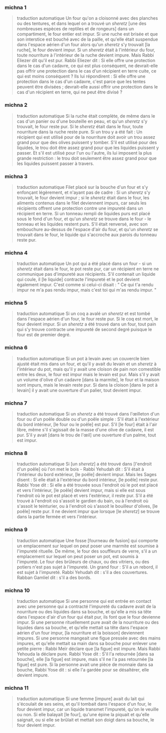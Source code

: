 
### michna 1
> traduction automatique
Un four qu'on a cloisonné avec des planches ou des tentures, et dans lequel on a trouvé un <em>sheretz</em> [une des nombreuses espèces de reptiles et de rongeurs] dans un compartiment, le four entier est impur. Si une ruche est brisée et que son interstice est bouché avec de la paille, et qu'elle était suspendue dans l'espace aérien d'un four alors qu'un <em>sheretz</em> s'y trouvait [la ruche], le four devient impur. Si un <em>sheretz</em> était à l'intérieur du four, toute nourriture à l'intérieur de la ruche devient impure. Mais Rabbi Eliezer dit qu'il est pur. Rabbi Eliezer dit : Si elle offre une protection dans le cas d'un cadavre, ce qui est plus conséquent, ne devrait-elle pas offrir une protection dans le cas d'un récipient en terre cuite, ce qui est moins conséquent ? Ils lui répondirent : Si elle offre une protection dans le cas d'un cadavre, c'est parce que les tentes peuvent être divisées ; devrait-elle aussi offrir une protection dans le cas d'un récipient en terre, qui ne peut être divisé ?

### michna 2
> traduction automatique
Si la ruche était complète, de même dans le cas d'un panier ou d'une bouteille en peau, et qu'un <em>sheretz</em> s'y trouvait, le four reste pur.    Si le <em>sheretz</em> était dans le four, toute nourriture dans la ruche reste pure. Si un trou y a été fait : Un récipient qui est utilisé pour de la nourriture doit avoir un trou assez grand pour que des olives puissent y tomber. S'il est utilisé pour des liquides, le trou doit être assez grand pour que les liquides puissent y passer. Et s'il est utilisé pour l'un ou l'autre, ils lui imposent la plus grande restriction : le trou doit seulement être assez grand pour que les liquides puissent passer à travers.

### michna 3
> traduction automatique
Filet placé sur la bouche d'un four et s'y enfonçant légèrement, et n'ayant pas de cadre : Si un <em>sheretz</em> s'y trouvait, le four devient impur ; si le <em>sheretz</em> était dans le four, les aliments contenus dans le filet deviennent impurs, car seuls les récipients offrent une protection contre une impureté dans un récipient en terre. Si un tonneau rempli de liquides purs est placé sous le fond d'un four, et qu'un <em>sheretz</em> se trouve dans le four - le tonneau et les liquides restent purs. S'il était renversé, avec son embouchure au-dessus de l'espace d'air du four, et qu'un <em>sheretz</em> se trouvait dans le four, le liquide qui s'accroche aux parois du tonneau reste pur.

### michna 4
> traduction automatique
Un pot qui a été placé dans un four - si un <em>sheretz</em> était dans le four, le pot reste pur, car un récipient en terre ne communique pas d'impureté aux récipients. S'il contenait un liquide qui coule, il [le liquide] contracte l'impureté et le pot devient également impur. C'est comme si celui-ci disait : " Ce qui t'a rendu impur ne m'a pas rendu impur, mais c'est toi qui m'as rendu impur. "

### michna 5
> traduction automatique
Si un coq a avalé un <em>sheretz</em> et est tombé dans l'espace aérien d'un four, le four reste pur. Si le coq est mort, le four devient impur. Si un <em>sheretz</em> a été trouvé dans un four, tout pain qui s'y trouve contracte une impureté de second degré puisque le four est de premier degré.

### michna 6
> traduction automatique
Si un pot à levain avec un couvercle bien ajusté était mis dans un four, et qu'il y avait du levain et un <em>sheretz</em> à l'intérieur du pot, mais qu'il y avait une cloison de pain non comestible entre les deux, le four est impur mais le levain est pur. Mais s'il y avait un volume d'olive d'un cadavre [dans la marmite], le four et la maison sont impurs, mais le levain reste pur. Si dans la cloison [dans le pot à levain] il y avait une ouverture d'un palier, tout devient impur.

### michna 7
> traduction automatique
Si un <em>sheretz</em> a été trouvé dans l'œilleton d'un four ou d'un poêle double ou d'un poêle simple : S'il était à l'extérieur du bord intérieur, [le four ou le poêle] est pur. S'il [le four] était à l'air libre, même s'il s'agissait de la masse d'une olive de cadavre, il est pur. S'il y avait [dans le trou de l'œil] une ouverture d'un palme, tout est impur.

### michna 8
> traduction automatique
Si [un <em>sheretz</em>] a été trouvé dans [l'endroit d'un poêle] où l'on met le bois - Rabbi Yehudah dit : S'il était à l'intérieur du bord extérieur, [le poêle] devient impur. Mais les Sages disent : Si elle était à l'extérieur du bord intérieur, [le poêle] reste pur. Rabbi Yose dit : Si elle a été trouvée sous l'endroit où le pot est placé et vers l'intérieur, [le poêle] devient impur, mais si elle est sous l'endroit où le pot est placé et vers l'extérieur, il reste pur. S'il a été trouvé à l'endroit où s'assoit le gardien du bain, ou à l'endroit où s'assoit le teinturier, ou à l'endroit où s'assoit le bouilleur d'olives, [le poêle] reste pur. Il ne devient impur que lorsque [le <em>sheretz</em>] se trouve dans la partie fermée et vers l'intérieur.

### michna 9
> traduction automatique
Une fosse [fourneau de fusion] qui comporte un emplacement sur lequel on peut poser une marmite est soumise à l'impureté rituelle. De même, le four des souffleurs de verre, s'il a un emplacement sur lequel on peut poser un pot, est soumis à l'impureté. Le four des brûleurs de chaux, ou des vitriers, ou des potiers n'est pas sujet à l'impureté.  Un grand four : S'il a un rebord, il est sujet à l'impureté. Rabbi Yehudah dit : s'il a des couvertures. Rabban Gamliel dit : s'il a des bords.

### michna 10
> traduction automatique
Si une personne qui est entrée en contact avec une personne qui a contracté l'impureté du cadavre avait de la nourriture ou des liquides dans sa bouche, et qu'elle a mis sa tête dans l'espace d'air d'un four qui était pur, ils font que le four devienne impur. Si une personne rituellement pure avait de la nourriture ou des liquides dans sa bouche, et qu'elle mettait sa tête dans l'espace aérien d'un four impur, [la nourriture et la boisson] deviennent impures. Si une personne mangeait une figue pressée avec des mains impures, et qu'elle mettait sa main dans sa bouche pour enlever une petite pierre : Rabbi Meïr déclare que [la figue] est impure. Mais Rabbi Yehouda la déclare pure. Rabbi Yose dit : S'il l'a retournée [dans sa bouche], elle [la figue] est impure, mais s'il ne l'a pas retournée [la figue] est pure. Si la personne avait une pièce de monnaie dans sa bouche, Rabbi Yose dit : si elle l'a gardée pour se désaltérer, elle devient impure.

### michna 11
> traduction automatique
Si une femme [impure] avait du lait qui s'écoulait de ses seins, et qu'il tombait dans l'espace d'un four, le four devient impur, car un liquide transmet l'impureté, qu'on le veuille ou non. Si elle balayait [le four], qu'une épine la piquait et qu'elle saignait, ou si elle se brûlait et mettait son doigt dans sa bouche, le four devient impur.

